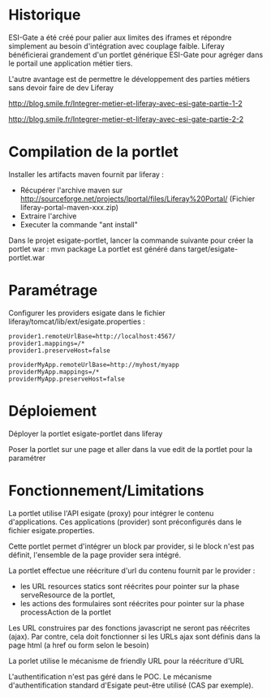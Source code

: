# Historique
ESI-Gate a été créé pour palier aux limites des iframes et répondre simplement au besoin d'intégration avec couplage faible.
Liferay bénéficierai grandement d'un portlet générique ESI-Gate pour agréger dans le portail une application métier tiers.

L'autre avantage est de permettre le développement des parties métiers sans devoir faire de dev Liferay


http://blog.smile.fr/Integrer-metier-et-liferay-avec-esi-gate-partie-1-2

http://blog.smile.fr/Integrer-metier-et-liferay-avec-esi-gate-partie-2-2


# Compilation de la portlet
Installer les artifacts maven fournit par liferay :
- Récupérer l'archive maven sur http://sourceforge.net/projects/lportal/files/Liferay%20Portal/
    (Fichier liferay-portal-maven-xxx.zip)
- Extraire l'archive       
- Executer la commande	"ant install"

Dans le projet esigate-portlet, lancer la commande suivante pour créer la portlet war :
	mvn package
La portlet est généré dans target/esigate-portlet.war


# Paramétrage

Configurer les providers esigate dans le fichier liferay/tomcat/lib/ext/esigate.properties :

	provider1.remoteUrlBase=http://localhost:4567/
	provider1.mappings=/*
	provider1.preserveHost=false

	providerMyApp.remoteUrlBase=http://myhost/myapp
	providerMyApp.mappings=/*
	providerMyApp.preserveHost=false


# Déploiement

Déployer la portlet esigate-portlet dans liferay 

Poser la portlet sur une page et aller dans la vue edit de la portlet pour la paramétrer 


# Fonctionnement/Limitations
La portlet utilise l'API esigate (proxy) pour intégrer le contenu d'applications. Ces applications (provider) sont préconfigurés dans le fichier esigate.properties.

Cette portlet permet d'intégrer un block par provider, si le block n'est pas définit, l'ensemble de la page provider sera intégré.

La portlet effectue une réécriture d'url du contenu fournit par le provider :
- les URL resources statics sont réécrites pour pointer sur la phase serveResource de la portlet,
- les actions des formulaires sont réécrites pour pointer sur la phase processAction de la portlet

Les URL construires par des fonctions javascript ne seront pas réécrites (ajax). Par contre, cela doit fonctionner si les URLs ajax sont définis dans la page html (a href ou form selon le besoin)

La porlet utilise le mécanisme de friendly URL pour la réécriture d'URL

L'authentification n'est pas géré dans le POC. Le mécanisme d'authentification standard d'Esigate peut-être utilisé (CAS par exemple).










